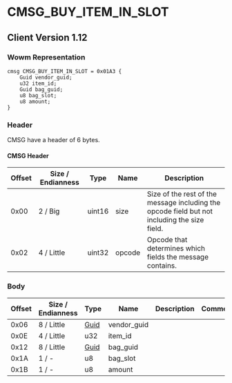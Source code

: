 # CMSG_BUY_ITEM_IN_SLOT

## Client Version 1.12

### Wowm Representation
```rust,ignore
cmsg CMSG_BUY_ITEM_IN_SLOT = 0x01A3 {
    Guid vendor_guid;
    u32 item_id;
    Guid bag_guid;
    u8 bag_slot;
    u8 amount;
}
```
### Header

CMSG have a header of 6 bytes.

#### CMSG Header

| Offset | Size / Endianness | Type   | Name   | Description |
| ------ | ----------------- | ------ | ------ | ----------- |
| 0x00   | 2 / Big           | uint16 | size   | Size of the rest of the message including the opcode field but not including the size field.|
| 0x02   | 4 / Little        | uint32 | opcode | Opcode that determines which fields the message contains.|

### Body

| Offset | Size / Endianness | Type | Name | Description | Comment |
| ------ | ----------------- | ---- | ---- | ----------- | ------- |
| 0x06 | 8 / Little | [Guid](../spec/packed-guid.md) | vendor_guid |  |  |
| 0x0E | 4 / Little | u32 | item_id |  |  |
| 0x12 | 8 / Little | [Guid](../spec/packed-guid.md) | bag_guid |  |  |
| 0x1A | 1 / - | u8 | bag_slot |  |  |
| 0x1B | 1 / - | u8 | amount |  |  |

